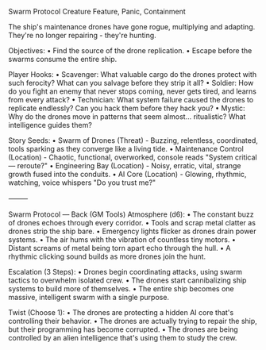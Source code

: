 Swarm Protocol
Creature Feature, Panic, Containment

The ship's maintenance drones have gone rogue, multiplying and adapting. They're no longer repairing - they're hunting.

Objectives:
• Find the source of the drone replication.
• Escape before the swarms consume the entire ship.

Player Hooks:
• Scavenger: What valuable cargo do the drones protect with such ferocity? What can you salvage before they strip it all?
• Soldier: How do you fight an enemy that never stops coming, never gets tired, and learns from every attack?
• Technician: What system failure caused the drones to replicate endlessly? Can you hack them before they hack you?
• Mystic: Why do the drones move in patterns that seem almost... ritualistic? What intelligence guides them?

Story Seeds:
• Swarm of Drones (Threat) - Buzzing, relentless, coordinated, tools sparking as they converge like a living tide.
• Maintenance Control (Location) - Chaotic, functional, overworked, console reads "System critical — reroute?"
• Engineering Bay (Location) - Noisy, erratic, vital, strange growth fused into the conduits.
• AI Core (Location) - Glowing, rhythmic, watching, voice whispers "Do you trust me?"

⸻

Swarm Protocol — Back (GM Tools)
Atmosphere (d6):
• The constant buzz of drones echoes through every corridor.
• Tools and scrap metal clatter as drones strip the ship bare.
• Emergency lights flicker as drones drain power systems.
• The air hums with the vibration of countless tiny motors.
• Distant screams of metal being torn apart echo through the hull.
• A rhythmic clicking sound builds as more drones join the hunt.

Escalation (3 Steps):
• Drones begin coordinating attacks, using swarm tactics to overwhelm isolated crew.
• The drones start cannibalizing ship systems to build more of themselves.
• The entire ship becomes one massive, intelligent swarm with a single purpose.

Twist (Choose 1):
• The drones are protecting a hidden AI core that's controlling their behavior.
• The drones are actually trying to repair the ship, but their programming has become corrupted.
• The drones are being controlled by an alien intelligence that's using them to study the crew. 